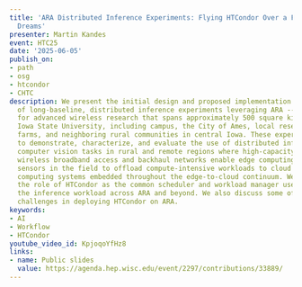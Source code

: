 ```yaml
---
title: 'ARA Distributed Inference Experiments: Flying HTCondor Over a Field of Wireless
  Dreams'
presenter: Martin Kandes
event: HTC25
date: '2025-06-05'
publish_on:
- path
- osg
- htcondor
- CHTC
description: We present the initial design and proposed implementation for a series
  of long-baseline, distributed inference experiments leveraging ARA --- a platform
  for advanced wireless research that spans approximately 500 square kilometers near
  Iowa State University, including campus, the City of Ames, local research and producer
  farms, and neighboring rural communities in central Iowa. These experiments aim
  to demonstrate, characterize, and evaluate the use of distributed inference for
  computer vision tasks in rural and remote regions where high-capacity, low-latency
  wireless broadband access and backhaul networks enable edge computing devices and
  sensors in the field to offload compute-intensive workloads to cloud and high-performance
  computing systems embedded throughout the edge-to-cloud continuum. We highlight
  the role of HTCondor as the common scheduler and workload manager used to distribute
  the inference workload across ARA and beyond. We also discuss some of the unique
  challenges in deploying HTCondor on ARA.
keywords:
- AI
- Workflow
- HTCondor
youtube_video_id: KpjoqoYfHz8
links:
- name: Public slides
  value: https://agenda.hep.wisc.edu/event/2297/contributions/33889/
---
```

